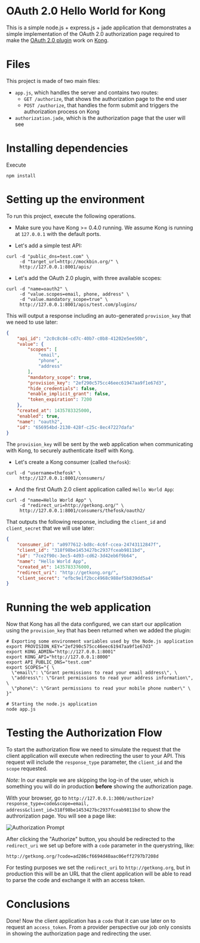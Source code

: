 # OAuth 2.0 Hello World for Kong

This is a simple node.js + express.js + jade application that demonstrates a simple implementation of the OAuth 2.0 authorization page required to make the [OAuth 2.0 plugin](http://getkong.org/plugins/oauth2-authentication) work on [Kong](getkong.org).

# Files

This project is made of two main files:

* `app.js`, which handles the server and contains two routes:
  * `GET /authorize`, that shows the authorization page to the end user
  * `POST /authorize`, that handles the form submit and triggers the authorization process on Kong
* `authorization.jade`, which is the authorization page that the user will see

# Installing dependencies

Execute

```shell
npm install
```

# Setting up the environment

To run this project, execute the following operations.

* Make sure you have Kong >= 0.4.0 running. We assume Kong is running at `127.0.0.1` with the default ports.

* Let's add a simple test API:

```shell
curl -d "public_dns=test.com" \
     -d "target_url=http://mockbin.org/" \
     http://127.0.0.1:8001/apis/
```

* Let's add the OAuth 2.0 plugin, with three available scopes:

```shell
curl -d "name=oauth2" \
     -d "value.scopes=email, phone, address" \
     -d "value.mandatory_scope=true" \
     http://127.0.0.1:8001/apis/test.com/plugins/
```

This will output a response including an auto-generated `provision_key` that we need to use later:

```json
{
    "api_id": "2c0c8c84-cd7c-40b7-c0b8-41202e5ee50b",
    "value": {
        "scopes": [
            "email",
            "phone",
            "address"
        ],
        "mandatory_scope": true,
        "provision_key": "2ef290c575cc46eec61947aa9f1e67d3",
        "hide_credentials": false,
        "enable_implicit_grant": false,
        "token_expiration": 7200
    },
    "created_at": 1435783325000,
    "enabled": true,
    "name": "oauth2",
    "id": "656954bd-2130-428f-c25c-8ec47227dafa"
}
```

The `provision_key` will be sent by the web application when communicating with Kong, to securely authenticate itself with Kong.

* Let's create a Kong consumer (called `thefosk`):

```shell
curl -d "username=thefosk" \
     http://127.0.0.1:8001/consumers/
```

* And the first OAuth 2.0 client application called `Hello World App`:

```shell
curl -d "name=Hello World App" \
     -d "redirect_uri=http://getkong.org/" \
     http://127.0.0.1:8001/consumers/thefosk/oauth2/
```

That outputs the following response, including the `client_id` and `client_secret` that we will use later:

```json
{
    "consumer_id": "a0977612-bd8c-4c6f-ccea-24743112847f",
    "client_id": "318f98be1453427bc2937fceab9811bd",
    "id": "7ce2f90c-3ec5-4d93-cd62-3d42eb6f9b64",
    "name": "Hello World App",
    "created_at": 1435783376000,
    "redirect_uri": "http://getkong.org/",
    "client_secret": "efbc9e1f2bcc4968c988ef5b839dd5a4"
}
```

# Running the web application

Now that Kong has all the data configured, we can start our application using the `provision_key` that has been returned when we added the plugin:

```shell
# Exporting some environment variables used by the Node.js application
export PROVISION_KEY="2ef290c575cc46eec61947aa9f1e67d3"
export KONG_ADMIN="http://127.0.0.1:8001"
export KONG_API="http://127.0.0.1:8000"
export API_PUBLIC_DNS="test.com"
export SCOPES="{ \
  \"email\": \"Grant permissions to read your email address\", \
  \"address\": \"Grant permissions to read your address information\", \
  \"phone\": \"Grant permissions to read your mobile phone number\" \
}"

# Starting the node.js application
node app.js
```

# Testing the Authorization Flow

To start the authorization flow we need to simulate the request that the client application will execute when redirecting the user to your API. This request will include the `response_type` parameter, the `client_id` and the `scope` requested.

*Note:* In our example we are skipping the log-in of the user, which is something you will do in production **before** showing the authorization page.

With your browser, go to `http://127.0.0.1:3000/authorize?response_type=code&scope=email, address&client_id=318f98be1453427bc2937fceab9811bd` to show the authrorization page. You will see a page like:

![Authorization Prompt](http://i.imgur.com/JdY0H0K.png)

After clicking the "Authorize" button, you should be redirected to the `redirect_uri` we set up before with a `code` parameter in the querystring, like:

```
http://getkong.org/?code=ad286cf6694d40aac06eff2797b7208d
```

For testing purposes we set the `redirect_uri` to `http://getkong.org`, but in production this will be an URL that the client application will be able to read to parse the code and exchange it with an access token.

# Conclusions

Done! Now the client application has a `code` that it can use later on to request an `access_token`. From a provider perspective our job only consists in showing the authorization page and redirecting the user.
